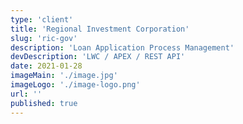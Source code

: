 ```yaml
---
type: 'client'
title: 'Regional Investment Corporation'
slug: 'ric-gov'
description: 'Loan Application Process Management'
devDescription: 'LWC / APEX / REST API'
date: 2021-01-28
imageMain: './image.jpg'
imageLogo: './image-logo.png'
url: ''
published: true
---
```

